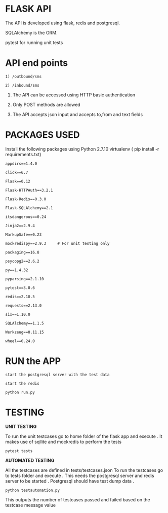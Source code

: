 
FLASK API
=======================================

The API is developed using flask, redis and postgresql.

SQLAlchemy is the ORM.

pytest for running unit tests

API end points
=======================================

```
1) /outbound/sms

2) /inbound/sms
```

1) The API can be accessed using HTTP basic authentication

2) Only POST methods are allowed

3) The API accepts json input and accepts to,from and text fields


PACKAGES USED
========================================
Install the following packages using Python 2.7.10  virtualenv  ( pip install -r requirements.txt)


```
appdirs==1.4.0

click==6.7

Flask==0.12

Flask-HTTPAuth==3.2.1

Flask-Redis==0.3.0

Flask-SQLAlchemy==2.1

itsdangerous==0.24

Jinja2==2.9.4

MarkupSafe==0.23

mockredispy==2.9.3     # For unit testing only

packaging==16.8

psycopg2==2.6.2

py==1.4.32

pyparsing==2.1.10

pytest==3.0.6

redis==2.10.5

requests==2.13.0

six==1.10.0

SQLAlchemy==1.1.5

Werkzeug==0.11.15

wheel==0.24.0
```

RUN the APP
============================================

```
start the postgresql server with the test data

start the redis

python run.py
```


TESTING
==========================================

<b> UNIT TESTING </b>

To run the unit testcases go to home folder of the flask app and execute .
It makes use of sqllite and mockredis to perform the tests

`pytest tests`

<b>AUTOMATED TESTING </b>

All the testcases are defined in tests/testcases.json
To run the  testcases go to tests folder and execute . This needs the postgresql server and redis server to be started .
 Postgresql should have test dump data .

`python testautomation.py`

This outputs the number of testcases passed and failed based on the testcase message value















